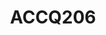 ---
code: ACCQ206
title: ACCQ206
layout: course

instructors:
  - Filippo Miatto
  - Romain Alléaume
  - Isabelle Zaquine
  - Eleni Diamanti

short_description: A first course in quantum computing and quantum communications, with an eye on the state of the art in research and technology.

description: | 
  In this course you will learn ...

announcements:
  - Bring snacks

course_goals:
  - quantum
  - more quantum
  - tantumquantum
  - tantumverde


# sidebar:
#   nav:
#     - title: ACCQ206
#       children:
#         - title: Course page
#           url: courses/ACCQ206/ACCQ206.html
#     - title: Lectures
#       children:
#         - title: "Lecture 1: Formalism"
#           url: courses/ACCQ206/Lectures/ACCQ206-lecture-1.html
#         - title: "Lecture 2: Quantum gates and circuits"
#           url: courses/ACCQ206/Lectures/ACCQ206-lecture-2.html
#         - title: "Lecture 3: Quantum algorithms"
#           url: courses/ACCQ206/Lectures/ACCQ206-lecture-3.html
#         - title: "Lecture 4: State of the art"
#           url: courses/ACCQ206/Lectures/ACCQ206-lecture-4.html
---